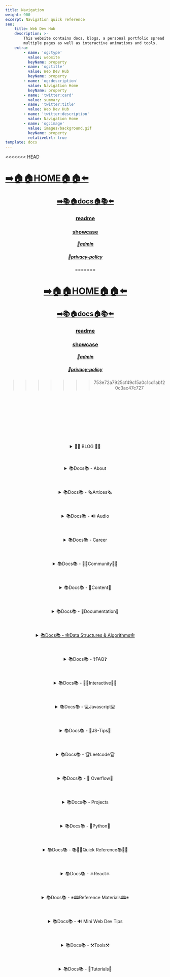 ```yaml
---
title: Navigation
weight: 900
excerpt: Navigation quick reference
seo:
    title: Web Dev Hub
    description: >-
        This website contains docs, blogs, a personal portfolio spread out across
        multiple pages as well as interactive animations and tools.
    extra:
        - name: 'og:type'
          value: website
          keyName: property
        - name: 'og:title'
          value: Web Dev Hub
          keyName: property
        - name: 'og:description'
          value: Navigation Home
          keyName: property
        - name: 'twitter:card'
          value: summary
        - name: 'twitter:title'
          value: Web Dev Hub
        - name: 'twitter:description'
          value: Navigation Home
        - name: 'og:image'
          value: images/background.gif
          keyName: property
          relativeUrl: true
template: docs
---
```


<<<<<<< HEAD

# [**➡️🏠🏠HOME🏠🏠⬅️**](https://bgoonzblog20.netlify.app/)

<center>

## [**<ins>➡️📚🏠docs🏠📚⬅️</ins>**](https://bgoonzblog20.netlify.app/docs)

### [**readme</ins>**](https://bgoonzblog20.netlify.app/readme)

### [**<ins>showcase</ins>**](https://bgoonzblog20.netlify.app/showcase)

##### [**<ins>🔏admin</ins>**](https://bgoonzblog20.netlify.app/admin)

##### [**<ins>🔏privacy-policy</ins>**](https://bgoonzblog20.netlify.app/privacy-policy)
=======
# [**➡️🏠🏠HOME🏠🏠⬅️**](https://bgoonz-blog.netlify.app/)

<center>

## [**<ins>➡️📚🏠docs🏠📚⬅️</ins>**](https://bgoonz-blog.netlify.app/docs)

### [**readme</ins>**](https://bgoonz-blog.netlify.app/readme)

### [**<ins>showcase</ins>**](https://bgoonz-blog.netlify.app/showcase)

##### [**<ins>🔏admin</ins>**](https://bgoonz-blog.netlify.app/admin)

##### [**<ins>🔏privacy-policy</ins>**](https://bgoonz-blog.netlify.app/privacy-policy)
>>>>>>> 753e72a7925cf49c15a0c1cd1abf20c3ac47c727

</center>

<br>
<br>
<br><br>
<br>
<br><br>
<br>
<br>

<details>

<summary> 📰📰 BLOG 📰📰 </h6></summary>

<<<<<<< HEAD
##### [**<ins>Blog Article List</ins>**](https://bgoonzblog20.netlify.app/blog)

-   [📰blog📰](https://bgoonzblog20.netlify.app/blog/web-scraping)
    - [📰300-react-questions](https://bgoonzblog20.netlify.app/blog/300-react-questions)
- [📰adding-css-to-your-html](https://bgoonzblog20.netlify.app/blog/adding-css-to-your-html)
- [📰awesome-graphql](https://bgoonzblog20.netlify.app/blog/awesome-graphql)
- [📰big-o-complexity](https://bgoonzblog20.netlify.app/blog/big-o-complexity)
- [📰blog-archive](https://bgoonzblog20.netlify.app/blog/blog-archive)
- [📰data-structures](https://bgoonzblog20.netlify.app/blog/data-structures)
- [📰data-structures-algorithms-resources](https://bgoonzblog20.netlify.app/blog/data-structures-algorithms-resources)
- [📰expressjs-apis](https://bgoonzblog20.netlify.app/blog/expressjs-apis)
- [📰flow-control-in-python](https://bgoonzblog20.netlify.app/blog/flow-control-in-python)
- [📰functions-in-python](https://bgoonzblog20.netlify.app/blog/functions-in-python)
- [📰git-gateway](https://bgoonzblog20.netlify.app/blog/git-gateway)
- [📰hoisting](https://bgoonzblog20.netlify.app/blog/hoisting)
- [📰interview-questions-js](https://bgoonzblog20.netlify.app/blog/interview-questions-js)
- [📰interview-questions-js-p2](https://bgoonzblog20.netlify.app/blog/interview-questions-js-p2)
- [📰interview-questions-js-p3](https://bgoonzblog20.netlify.app/blog/interview-questions-js-p3)
- [📰netlify-cms](https://bgoonzblog20.netlify.app/blog/netlify-cms)
- [📰platform-docs](https://bgoonzblog20.netlify.app/blog/platform-docs)
- [📰psql-cheat-sheet](https://bgoonzblog20.netlify.app/blog/psql-cheat-sheet)
- [📰python-for-js-dev](https://bgoonzblog20.netlify.app/blog/python-for-js-dev)
- [📰python-resources](https://bgoonzblog20.netlify.app/blog/python-resources)
- [📰vs-code-extensions](https://bgoonzblog20.netlify.app/blog/vs-code-extensions)
- [📰web-dev-trends](https://bgoonzblog20.netlify.app/blog/web-dev-trends)
- [📰web-scraping](https://bgoonzblog20.netlify.app/blog/web-scraping)
=======
##### [**<ins>Blog Article List</ins>**](https://bgoonz-blog.netlify.app/blog)

-   [📰blog📰](https://bgoonz-blog.netlify.app/blog/web-scraping)
    -   [📰300-react-questions](https://bgoonz-blog.netlify.app/blog/300-react-questions)
-   [📰adding-css-to-your-html](https://bgoonz-blog.netlify.app/blog/adding-css-to-your-html)
-   [📰awesome-graphql](https://bgoonz-blog.netlify.app/blog/awesome-graphql)
-   [📰big-o-complexity](https://bgoonz-blog.netlify.app/blog/big-o-complexity)
-   [📰blog-archive](https://bgoonz-blog.netlify.app/blog/blog-archive)
-   [📰data-structures](https://bgoonz-blog.netlify.app/blog/data-structures)
-   [📰data-structures-algorithms-resources](https://bgoonz-blog.netlify.app/blog/data-structures-algorithms-resources)
-   [📰expressjs-apis](https://bgoonz-blog.netlify.app/blog/expressjs-apis)
-   [📰flow-control-in-python](https://bgoonz-blog.netlify.app/blog/flow-control-in-python)
-   [📰functions-in-python](https://bgoonz-blog.netlify.app/blog/functions-in-python)
-   [📰git-gateway](https://bgoonz-blog.netlify.app/blog/git-gateway)
-   [📰hoisting](https://bgoonz-blog.netlify.app/blog/hoisting)
-   [📰interview-questions-js](https://bgoonz-blog.netlify.app/blog/interview-questions-js)
-   [📰interview-questions-js-p2](https://bgoonz-blog.netlify.app/blog/interview-questions-js-p2)
-   [📰interview-questions-js-p3](https://bgoonz-blog.netlify.app/blog/interview-questions-js-p3)
-   [📰netlify-cms](https://bgoonz-blog.netlify.app/blog/netlify-cms)
-   [📰platform-docs](https://bgoonz-blog.netlify.app/blog/platform-docs)
-   [📰psql-cheat-sheet](https://bgoonz-blog.netlify.app/blog/psql-cheat-sheet)
-   [📰python-for-js-dev](https://bgoonz-blog.netlify.app/blog/python-for-js-dev)
-   [📰python-resources](https://bgoonz-blog.netlify.app/blog/python-resources)
-   [📰vs-code-extensions](https://bgoonz-blog.netlify.app/blog/vs-code-extensions)
-   [📰web-dev-trends](https://bgoonz-blog.netlify.app/blog/web-dev-trends)
-   [📰web-scraping](https://bgoonz-blog.netlify.app/blog/web-scraping)
>>>>>>> 753e72a7925cf49c15a0c1cd1abf20c3ac47c727

</details>

<br>
<br>
<br>

<details>

<summary>📚Docs📚 - About</summary>

<<<<<<< HEAD
-   [📚docs📚/about](https://bgoonzblog20.netlify.app/docs/about)
    -   [📚docs📚/about/README](https://bgoonzblog20.netlify.app/docs/about/README)
    -   [📚docs📚/about/eng-portfolio](https://bgoonzblog20.netlify.app/docs/about/eng-portfolio)
    -   [📚docs📚/about/intrests](https://bgoonzblog20.netlify.app/docs/about/intrests)
    -   [📚docs📚/about/job-search](https://bgoonzblog20.netlify.app/docs/about/job-search)
    -   [📚docs📚/about/resume](https://bgoonzblog20.netlify.app/docs/about/resume)
=======
-   [📚docs📚/about](https://bgoonz-blog.netlify.app/docs/about)
    -   [📚docs📚/about/README](https://bgoonz-blog.netlify.app/docs/about/README)
    -   [📚docs📚/about/eng-portfolio](https://bgoonz-blog.netlify.app/docs/about/eng-portfolio)
    -   [📚docs📚/about/intrests](https://bgoonz-blog.netlify.app/docs/about/intrests)
    -   [📚docs📚/about/job-search](https://bgoonz-blog.netlify.app/docs/about/job-search)
    -   [📚docs📚/about/resume](https://bgoonz-blog.netlify.app/docs/about/resume)
>>>>>>> 753e72a7925cf49c15a0c1cd1abf20c3ac47c727

</details>

<br>
<br>
<br>

<details>

<summary>📚Docs📚 - 🗞️Artices🗞️</summary>

<<<<<<< HEAD
-   [📚docs📚/🗞️articles🗞️](https://bgoonzblog20.netlify.app/docs/articles)
    -   [📚docs📚/🗞️articles🗞️basic-web-dev](https://bgoonzblog20.netlify.app/docs/articles/basic-web-dev)
    -   [📚docs📚/🗞️articles🗞️buffers](https://bgoonzblog20.netlify.app/docs/articles/buffers)
    -   [📚docs📚/🗞️articles🗞️common-modules](https://bgoonzblog20.netlify.app/docs/articles/common-modules)
    -   [📚docs📚/🗞️articles🗞️dev-dep](https://bgoonzblog20.netlify.app/docs/articles/dev-dep)
    -   [📚docs📚/🗞️articles🗞️event-loop](https://bgoonzblog20.netlify.app/docs/articles/event-loop)
    -   [📚docs📚/🗞️articles🗞️fs-module](https://bgoonzblog20.netlify.app/docs/articles/fs-module)
    -   [📚docs📚/🗞️articles🗞️how-search-engines-work](https://bgoonzblog20.netlify.app/docs/articles/how-search-engines-work)
    -   [📚docs📚/🗞️articles🗞️how-the-web-works](https://bgoonzblog20.netlify.app/docs/articles/how-the-web-works)
    -   [📚docs📚/🗞️articles🗞️intro](https://bgoonzblog20.netlify.app/docs/articles/intro)
    -   [📚docs📚/🗞️articles🗞️jamstack](https://bgoonzblog20.netlify.app/docs/articles/jamstack)
    -   [📚docs📚/🗞️articles🗞️nextjs](https://bgoonzblog20.netlify.app/docs/articles/nextjs)
    -   [📚docs📚/🗞️articles🗞️node-api-express](https://bgoonzblog20.netlify.app/docs/articles/node-api-express)
    -   [📚docs📚/🗞️articles🗞️nodejs](https://bgoonzblog20.netlify.app/docs/articles/nodejs)
    -   [📚docs📚/🗞️articles🗞️npm](https://bgoonzblog20.netlify.app/docs/articles/npm)
    -   [📚docs📚/🗞️articles🗞️os-module](https://bgoonzblog20.netlify.app/docs/articles/os-module)
    -   [📚docs📚/🗞️articles🗞️reading-files](https://bgoonzblog20.netlify.app/docs/articles/reading-files)
    -   [📚docs📚/🗞️articles🗞️semantic](https://bgoonzblog20.netlify.app/docs/articles/semantic)
    -   [📚docs📚/🗞️articles🗞️semantic-html](https://bgoonzblog20.netlify.app/docs/articles/semantic-html)
    -   [📚docs📚/🗞️articles🗞️url](https://bgoonzblog20.netlify.app/docs/articles/url)
    -   [📚docs📚/🗞️articles🗞️web-standards-checklist](https://bgoonzblog20.netlify.app/docs/articles/web-standards-checklist)
    -   [📚docs📚/🗞️articles🗞️webdev-tools](https://bgoonzblog20.netlify.app/docs/articles/webdev-tools)
    -   [📚docs📚/🗞️articles🗞️writing-files](https://bgoonzblog20.netlify.app/docs/articles/writing-files)
=======
-   [📚docs📚/🗞️articles🗞️](https://bgoonz-blog.netlify.app/docs/articles)
    -   [📚docs📚/🗞️articles🗞️basic-web-dev](https://bgoonz-blog.netlify.app/docs/articles/basic-web-dev)
    -   [📚docs📚/🗞️articles🗞️buffers](https://bgoonz-blog.netlify.app/docs/articles/buffers)
    -   [📚docs📚/🗞️articles🗞️common-modules](https://bgoonz-blog.netlify.app/docs/articles/common-modules)
    -   [📚docs📚/🗞️articles🗞️dev-dep](https://bgoonz-blog.netlify.app/docs/articles/dev-dep)
    -   [📚docs📚/🗞️articles🗞️event-loop](https://bgoonz-blog.netlify.app/docs/articles/event-loop)
    -   [📚docs📚/🗞️articles🗞️fs-module](https://bgoonz-blog.netlify.app/docs/articles/fs-module)
    -   [📚docs📚/🗞️articles🗞️how-search-engines-work](https://bgoonz-blog.netlify.app/docs/articles/how-search-engines-work)
    -   [📚docs📚/🗞️articles🗞️how-the-web-works](https://bgoonz-blog.netlify.app/docs/articles/how-the-web-works)
    -   [📚docs📚/🗞️articles🗞️intro](https://bgoonz-blog.netlify.app/docs/articles/intro)
    -   [📚docs📚/🗞️articles🗞️jamstack](https://bgoonz-blog.netlify.app/docs/articles/jamstack)
    -   [📚docs📚/🗞️articles🗞️nextjs](https://bgoonz-blog.netlify.app/docs/articles/nextjs)
    -   [📚docs📚/🗞️articles🗞️node-api-express](https://bgoonz-blog.netlify.app/docs/articles/node-api-express)
    -   [📚docs📚/🗞️articles🗞️nodejs](https://bgoonz-blog.netlify.app/docs/articles/nodejs)
    -   [📚docs📚/🗞️articles🗞️npm](https://bgoonz-blog.netlify.app/docs/articles/npm)
    -   [📚docs📚/🗞️articles🗞️os-module](https://bgoonz-blog.netlify.app/docs/articles/os-module)
    -   [📚docs📚/🗞️articles🗞️reading-files](https://bgoonz-blog.netlify.app/docs/articles/reading-files)
    -   [📚docs📚/🗞️articles🗞️semantic](https://bgoonz-blog.netlify.app/docs/articles/semantic)
    -   [📚docs📚/🗞️articles🗞️semantic-html](https://bgoonz-blog.netlify.app/docs/articles/semantic-html)
    -   [📚docs📚/🗞️articles🗞️url](https://bgoonz-blog.netlify.app/docs/articles/url)
    -   [📚docs📚/🗞️articles🗞️web-standards-checklist](https://bgoonz-blog.netlify.app/docs/articles/web-standards-checklist)
    -   [📚docs📚/🗞️articles🗞️webdev-tools](https://bgoonz-blog.netlify.app/docs/articles/webdev-tools)
    -   [📚docs📚/🗞️articles🗞️writing-files](https://bgoonz-blog.netlify.app/docs/articles/writing-files)
>>>>>>> 753e72a7925cf49c15a0c1cd1abf20c3ac47c727

</details>

<br>
<br>
<br>

<details>

<summary>📚Docs📚 - 🔊 Audio</summary>

<<<<<<< HEAD
-   [📚Docs - Audio🔊](https://bgoonzblog20.netlify.app/docs/audio)
    -   [📚docs📚/audio/dfft](https://bgoonzblog20.netlify.app/docs/audio/dfft)
    -   [📚docs📚/audio/discrete-fft](https://bgoonzblog20.netlify.app/docs/audio/discrete-fft)
    -   [📚docs📚/audio/dtw-python-explained](https://bgoonzblog20.netlify.app/docs/audio/dtw-python-explained)
    -   [📚docs📚/audio/dynamic-time-warping](https://bgoonzblog20.netlify.app/docs/audio/dynamic-time-warping)
    -   [📚docs📚/audio/web-audio-api](https://bgoonzblog20.netlify.app/docs/audio/web-audio-api)
=======
-   [📚Docs - Audio🔊](https://bgoonz-blog.netlify.app/docs/audio)
    -   [📚docs📚/audio/dfft](https://bgoonz-blog.netlify.app/docs/audio/dfft)
    -   [📚docs📚/audio/discrete-fft](https://bgoonz-blog.netlify.app/docs/audio/discrete-fft)
    -   [📚docs📚/audio/dtw-python-explained](https://bgoonz-blog.netlify.app/docs/audio/dtw-python-explained)
    -   [📚docs📚/audio/dynamic-time-warping](https://bgoonz-blog.netlify.app/docs/audio/dynamic-time-warping)
    -   [📚docs📚/audio/web-audio-api](https://bgoonz-blog.netlify.app/docs/audio/web-audio-api)
>>>>>>> 753e72a7925cf49c15a0c1cd1abf20c3ac47c727

</details>

<br>
<br>
<br>

<details>

<summary>📚Docs📚 -  Career </summary>

<<<<<<< HEAD
-   [📚docs📚/career](https://bgoonzblog20.netlify.app/docs/career)
    -   [📚docs📚/career/dev-interview](https://bgoonzblog20.netlify.app/docs/career/dev-interview)
    -   [📚docs📚/career/dos-and-donts](https://bgoonzblog20.netlify.app/docs/career/dos-and-donts)
    -   [📚docs📚/career/job-boards](https://bgoonzblog20.netlify.app/docs/career/job-boards)
    -   [📚docs📚/career/web-interview](https://bgoonzblog20.netlify.app/docs/career/web-interview)
    -   [📚docs📚/career/web-interview2](https://bgoonzblog20.netlify.app/docs/career/web-interview2)
    -   [📚docs📚/career/web-interview3](https://bgoonzblog20.netlify.app/docs/career/web-interview3)
    -   [📚docs📚/career/web-interview4](https://bgoonzblog20.netlify.app/docs/career/web-interview4)
    -   [📚docs📚/interview/job-search-nav](https://bgoonzblog20.netlify.app/docs/interview/job-search-nav)
    -   [📚docs📚/interview/previous-concepts](https://bgoonzblog20.netlify.app/docs/interview/previous-concepts)
    -   [📚docs📚/interview/review-concepts](https://bgoonzblog20.netlify.app/docs/interview/review-concepts)
=======
-   [📚docs📚/career](https://bgoonz-blog.netlify.app/docs/career)
    -   [📚docs📚/career/dev-interview](https://bgoonz-blog.netlify.app/docs/career/dev-interview)
    -   [📚docs📚/career/dos-and-donts](https://bgoonz-blog.netlify.app/docs/career/dos-and-donts)
    -   [📚docs📚/career/job-boards](https://bgoonz-blog.netlify.app/docs/career/job-boards)
    -   [📚docs📚/career/web-interview](https://bgoonz-blog.netlify.app/docs/career/web-interview)
    -   [📚docs📚/career/web-interview2](https://bgoonz-blog.netlify.app/docs/career/web-interview2)
    -   [📚docs📚/career/web-interview3](https://bgoonz-blog.netlify.app/docs/career/web-interview3)
    -   [📚docs📚/career/web-interview4](https://bgoonz-blog.netlify.app/docs/career/web-interview4)
    -   [📚docs📚/interview/job-search-nav](https://bgoonz-blog.netlify.app/docs/interview/job-search-nav)
    -   [📚docs📚/interview/previous-concepts](https://bgoonz-blog.netlify.app/docs/interview/previous-concepts)
    -   [📚docs📚/interview/review-concepts](https://bgoonz-blog.netlify.app/docs/interview/review-concepts)
>>>>>>> 753e72a7925cf49c15a0c1cd1abf20c3ac47c727

</details>

<br>
<br>
<br>

<details>

<summary>📚Docs📚 -  👫👫Community👫👫 </summary>

<<<<<<< HEAD
-   [📚docs📚/👫👫community👫👫](https://bgoonzblog20.netlify.app/docs/community)
    -   [📚docs📚/community/an-open-letter-2-future-developers](https://bgoonzblog20.netlify.app/docs/community/an-open-letter-2-future-developers)
    -   [📚docs📚/community/bookmarks](https://bgoonzblog20.netlify.app/docs/community/bookmarks)
    -   [📚docs📚/community/video-chat](https://bgoonzblog20.netlify.app/docs/community/video-chat)
=======
-   [📚docs📚/👫👫community👫👫](https://bgoonz-blog.netlify.app/docs/community)
    -   [📚docs📚/community/an-open-letter-2-future-developers](https://bgoonz-blog.netlify.app/docs/community/an-open-letter-2-future-developers)
    -   [📚docs📚/community/bookmarks](https://bgoonz-blog.netlify.app/docs/community/bookmarks)
    -   [📚docs📚/community/video-chat](https://bgoonz-blog.netlify.app/docs/community/video-chat)
>>>>>>> 753e72a7925cf49c15a0c1cd1abf20c3ac47c727

</details>

<br>
<br>
<br>

<details>

<summary>📚Docs📚 - 💼Content💼</summary>

<<<<<<< HEAD
-   [📚docs📚/💼content💼](https://bgoonzblog20.netlify.app/docs/content/)
    -   [📚docs📚/💼content💼/archive](https://bgoonzblog20.netlify.app/docs/content/archive)
    -   [📚docs📚/💼content💼/gatsby-Queries-Mutations](https://bgoonzblog20.netlify.app/docs/content/gatsby-Queries-Mutations)
    -   [📚docs📚/💼content💼/gists](https://bgoonzblog20.netlify.app/docs/content/gists)
    -   [📚docs📚/💼content💼/history-api](https://bgoonzblog20.netlify.app/docs/content/history-api)
    -   [📚docs📚/💼content💼/main-projects](https://bgoonzblog20.netlify.app/docs/content/main-projects)
    -   [📚docs📚/💼content💼/trouble-shooting](https://bgoonzblog20.netlify.app/docs/content/trouble-shooting)
=======
-   [📚docs📚/💼content💼](https://bgoonz-blog.netlify.app/docs/content/)
    -   [📚docs📚/💼content💼/archive](https://bgoonz-blog.netlify.app/docs/content/archive)
    -   [📚docs📚/💼content💼/gatsby-Queries-Mutations](https://bgoonz-blog.netlify.app/docs/content/gatsby-Queries-Mutations)
    -   [📚docs📚/💼content💼/gists](https://bgoonz-blog.netlify.app/docs/content/gists)
    -   [📚docs📚/💼content💼/history-api](https://bgoonz-blog.netlify.app/docs/content/history-api)
    -   [📚docs📚/💼content💼/main-projects](https://bgoonz-blog.netlify.app/docs/content/main-projects)
    -   [📚docs📚/💼content💼/trouble-shooting](https://bgoonz-blog.netlify.app/docs/content/trouble-shooting)
>>>>>>> 753e72a7925cf49c15a0c1cd1abf20c3ac47c727

</details>

<br>
<br>
<br>

<details>

<summary>📚Docs📚 - 📓Documentation📓</summary>

<<<<<<< HEAD
-   [📚docs📚/docs](https://bgoonzblog20.netlify.app/docs/docs)
    -   [📚docs📚/docs/appendix](https://bgoonzblog20.netlify.app/docs/docs/appendix)
    -   [📚docs📚/docs/art-of-command-line](https://bgoonzblog20.netlify.app/docs/docs/art-of-command-line)
    -   [📚docs📚/docs/bash](https://bgoonzblog20.netlify.app/docs/docs/bash)
    -   [📚docs📚/docs/css](https://bgoonzblog20.netlify.app/docs/docs/css)
    -   [📚docs📚/docs/data-structures-docs](https://bgoonzblog20.netlify.app/docs/docs/data-structures-docs)
    -   [📚docs📚/docs/es-6-features](https://bgoonzblog20.netlify.app/docs/docs/es-6-features)
    -   [📚docs📚/docs/git-reference](https://bgoonzblog20.netlify.app/docs/docs/git-reference)
    -   [📚docs📚/docs/git-repos](https://bgoonzblog20.netlify.app/docs/docs/git-repos)
    -   [📚docs📚/docs/glossary](https://bgoonzblog20.netlify.app/docs/docs/glossary)
    -   [📚docs📚/docs/html-tags](https://bgoonzblog20.netlify.app/docs/docs/html-tags)
    -   [📚docs📚/docs/markdown](https://bgoonzblog20.netlify.app/docs/docs/markdown)
    -   [📚docs📚/docs/no-whiteboarding](https://bgoonzblog20.netlify.app/docs/docs/no-whiteboarding)
    -   [📚docs📚/docs/node-docs-complete](https://bgoonzblog20.netlify.app/docs/docs/node-docs-complete)
    -   [📚docs📚/docs/regex-in-js](https://bgoonzblog20.netlify.app/docs/docs/regex-in-js)
    -   [📚docs📚/docs/sitemap](https://bgoonzblog20.netlify.app/docs/docs/sitemap)
    -   [📚docs📚/docs/snippets](https://bgoonzblog20.netlify.app/docs/docs/snippets)
=======
-   [📚docs📚/docs](https://bgoonz-blog.netlify.app/docs/docs)
    -   [📚docs📚/docs/appendix](https://bgoonz-blog.netlify.app/docs/docs/appendix)
    -   [📚docs📚/docs/art-of-command-line](https://bgoonz-blog.netlify.app/docs/docs/art-of-command-line)
    -   [📚docs📚/docs/bash](https://bgoonz-blog.netlify.app/docs/docs/bash)
    -   [📚docs📚/docs/css](https://bgoonz-blog.netlify.app/docs/docs/css)
    -   [📚docs📚/docs/data-structures-docs](https://bgoonz-blog.netlify.app/docs/docs/data-structures-docs)
    -   [📚docs📚/docs/es-6-features](https://bgoonz-blog.netlify.app/docs/docs/es-6-features)
    -   [📚docs📚/docs/git-reference](https://bgoonz-blog.netlify.app/docs/docs/git-reference)
    -   [📚docs📚/docs/git-repos](https://bgoonz-blog.netlify.app/docs/docs/git-repos)
    -   [📚docs📚/docs/glossary](https://bgoonz-blog.netlify.app/docs/docs/glossary)
    -   [📚docs📚/docs/html-tags](https://bgoonz-blog.netlify.app/docs/docs/html-tags)
    -   [📚docs📚/docs/markdown](https://bgoonz-blog.netlify.app/docs/docs/markdown)
    -   [📚docs📚/docs/no-whiteboarding](https://bgoonz-blog.netlify.app/docs/docs/no-whiteboarding)
    -   [📚docs📚/docs/node-docs-complete](https://bgoonz-blog.netlify.app/docs/docs/node-docs-complete)
    -   [📚docs📚/docs/regex-in-js](https://bgoonz-blog.netlify.app/docs/docs/regex-in-js)
    -   [📚docs📚/docs/sitemap](https://bgoonz-blog.netlify.app/docs/docs/sitemap)
    -   [📚docs📚/docs/snippets](https://bgoonz-blog.netlify.app/docs/docs/snippets)
>>>>>>> 753e72a7925cf49c15a0c1cd1abf20c3ac47c727

</details>

<br>
<br>
<br>

<details>

<summary>
 <ins>📚Docs📚 - 🕸Data Structures & Algorithms🕸</summary>

<<<<<<< HEAD
-   [📚docs📚/🕸ds-algo🕸](https://bgoonzblog20.netlify.app/docs/ds-algo)
    -   [📚docs📚/🕸ds-algo🕸/big-o](https://bgoonzblog20.netlify.app/docs/ds-algo/big-o)
    -   [📚docs📚/🕸ds-algo🕸/ds-algo-interview](https://bgoonzblog20.netlify.app/docs/ds-algo/ds-algo-interview)
    -   [📚docs📚/🕸ds-algo🕸/ds-overview](https://bgoonzblog20.netlify.app/docs/ds-algo/ds-overview)
=======
-   [📚docs📚/🕸ds-algo🕸](https://bgoonz-blog.netlify.app/docs/ds-algo)
    -   [📚docs📚/🕸ds-algo🕸/big-o](https://bgoonz-blog.netlify.app/docs/ds-algo/big-o)
    -   [📚docs📚/🕸ds-algo🕸/ds-algo-interview](https://bgoonz-blog.netlify.app/docs/ds-algo/ds-algo-interview)
    -   [📚docs📚/🕸ds-algo🕸/ds-overview](https://bgoonz-blog.netlify.app/docs/ds-algo/ds-overview)
>>>>>>> 753e72a7925cf49c15a0c1cd1abf20c3ac47c727

</details>

<br>
<br>
<br>

<details>

<summary>📚Docs📚 - ❓FAQ❓</summary>

<<<<<<< HEAD
-   [📚docs📚/faq](https://bgoonzblog20.netlify.app/docs/faq)
    -   [📚docs📚/❓faq❓/contact](https://bgoonzblog20.netlify.app/docs/faq/contact)
    -   [📚docs📚/❓faq❓/plug-ins](https://bgoonzblog20.netlify.app/docs/faq/plug-ins)
=======
-   [📚docs📚/faq](https://bgoonz-blog.netlify.app/docs/faq)
    -   [📚docs📚/❓faq❓/contact](https://bgoonz-blog.netlify.app/docs/faq/contact)
    -   [📚docs📚/❓faq❓/plug-ins](https://bgoonz-blog.netlify.app/docs/faq/plug-ins)
>>>>>>> 753e72a7925cf49c15a0c1cd1abf20c3ac47c727

</details>

<br>
<br>
<br>

<details>

<summary>📚Docs📚 - 🧑‍🔬Interactive🧑‍🔬 </summary>

<<<<<<< HEAD
-   [📚docs📚/interact](https://bgoonzblog20.netlify.app/docs/interact)
    -   [📚docs📚/🧑‍🔬interact🧑‍🔬/callstack-visual](https://bgoonzblog20.netlify.app/docs/interact/callstack-visual)
    -   [📚docs📚/🧑‍🔬interact🧑‍🔬/clock](https://bgoonzblog20.netlify.app/docs/interact/clock)
    -   [📚docs📚/🧑‍🔬interact🧑‍🔬/jupyter-notebooks](https://bgoonzblog20.netlify.app/docs/interact/jupyter-notebooks)
    -   [📚docs📚/🧑‍🔬interact🧑‍🔬/other-sites](https://bgoonzblog20.netlify.app/docs/interact/other-sites)
    -   [📚docs📚/🧑‍🔬interact🧑‍🔬/video-chat](https://bgoonzblog20.netlify.app/docs/interact/video-chat)
=======
-   [📚docs📚/interact](https://bgoonz-blog.netlify.app/docs/interact)
    -   [📚docs📚/🧑‍🔬interact🧑‍🔬/callstack-visual](https://bgoonz-blog.netlify.app/docs/interact/callstack-visual)
    -   [📚docs📚/🧑‍🔬interact🧑‍🔬/clock](https://bgoonz-blog.netlify.app/docs/interact/clock)
    -   [📚docs📚/🧑‍🔬interact🧑‍🔬/jupyter-notebooks](https://bgoonz-blog.netlify.app/docs/interact/jupyter-notebooks)
    -   [📚docs📚/🧑‍🔬interact🧑‍🔬/other-sites](https://bgoonz-blog.netlify.app/docs/interact/other-sites)
    -   [📚docs📚/🧑‍🔬interact🧑‍🔬/video-chat](https://bgoonz-blog.netlify.app/docs/interact/video-chat)
>>>>>>> 753e72a7925cf49c15a0c1cd1abf20c3ac47c727

</details>

<br>
<br>
<br>

<details>

<summary>📚Docs📚 - 💻Javascript💻</summary>

<<<<<<< HEAD
-   [📚docs📚/💻javascript💻](https://bgoonzblog20.netlify.app/docs/javascript)
    -   [📚docs📚/💻javascript💻/arrow-functions](https://bgoonzblog20.netlify.app/docs/javascript/arrow-functions)
    -   [📚docs📚/💻javascript💻/asyncjs](https://bgoonzblog20.netlify.app/docs/javascript/asyncjs)
    -   [📚docs📚/💻javascript💻/await-keyword](https://bgoonzblog20.netlify.app/docs/javascript/await-keyword)
    -   [📚docs📚/💻javascript💻/bigo](https://bgoonzblog20.netlify.app/docs/javascript/bigo)
    -   [📚docs📚/💻javascript💻/clean-code](https://bgoonzblog20.netlify.app/docs/javascript/clean-code)
    -   [📚docs📚/💻javascript💻/constructor-functions](https://bgoonzblog20.netlify.app/docs/javascript/constructor-functions)
    -   [📚docs📚/💻javascript💻/cs-basics-in-js](https://bgoonzblog20.netlify.app/docs/javascript/cs-basics-in-js)
    -   [📚docs📚/💻javascript💻/for-loops](https://bgoonzblog20.netlify.app/docs/javascript/for-loops)
    -   [📚docs📚/💻javascript💻/part2-pojo](https://bgoonzblog20.netlify.app/docs/javascript/part2-pojo)
    -   [📚docs📚/💻javascript💻/promises](https://bgoonzblog20.netlify.app/docs/javascript/promises)
    -   [📚docs📚/💻javascript💻/review](https://bgoonzblog20.netlify.app/docs/javascript/review)
    -   [📚docs📚/💻javascript💻/this-is-about-this](https://bgoonzblog20.netlify.app/docs/javascript/this-is-about-this)
=======
-   [📚docs📚/💻javascript💻](https://bgoonz-blog.netlify.app/docs/javascript)
    -   [📚docs📚/💻javascript💻/arrow-functions](https://bgoonz-blog.netlify.app/docs/javascript/arrow-functions)
    -   [📚docs📚/💻javascript💻/asyncjs](https://bgoonz-blog.netlify.app/docs/javascript/asyncjs)
    -   [📚docs📚/💻javascript💻/await-keyword](https://bgoonz-blog.netlify.app/docs/javascript/await-keyword)
    -   [📚docs📚/💻javascript💻/bigo](https://bgoonz-blog.netlify.app/docs/javascript/bigo)
    -   [📚docs📚/💻javascript💻/clean-code](https://bgoonz-blog.netlify.app/docs/javascript/clean-code)
    -   [📚docs📚/💻javascript💻/constructor-functions](https://bgoonz-blog.netlify.app/docs/javascript/constructor-functions)
    -   [📚docs📚/💻javascript💻/cs-basics-in-js](https://bgoonz-blog.netlify.app/docs/javascript/cs-basics-in-js)
    -   [📚docs📚/💻javascript💻/for-loops](https://bgoonz-blog.netlify.app/docs/javascript/for-loops)
    -   [📚docs📚/💻javascript💻/part2-pojo](https://bgoonz-blog.netlify.app/docs/javascript/part2-pojo)
    -   [📚docs📚/💻javascript💻/promises](https://bgoonz-blog.netlify.app/docs/javascript/promises)
    -   [📚docs📚/💻javascript💻/review](https://bgoonz-blog.netlify.app/docs/javascript/review)
    -   [📚docs📚/💻javascript💻/this-is-about-this](https://bgoonz-blog.netlify.app/docs/javascript/this-is-about-this)
>>>>>>> 753e72a7925cf49c15a0c1cd1abf20c3ac47c727

</details>

<br>
<br>
<br>

<details>

<summary>📚Docs📚 -  💸JS-Tips💸</summary>

<<<<<<< HEAD
-   [📚docs📚/💸js-tips💸](https://bgoonzblog20.netlify.app/docs/js-tips)
    -   [📚docs📚/💸js-tips💸/abs](https://bgoonzblog20.netlify.app/docs/js-tips/abs)
    -   [📚docs📚/💸js-tips💸/acos](https://bgoonzblog20.netlify.app/docs/js-tips/acos)
    -   [📚docs📚/💸js-tips💸/acosh](https://bgoonzblog20.netlify.app/docs/js-tips/acosh)
    -   [📚docs📚/💸js-tips💸/addition](https://bgoonzblog20.netlify.app/docs/js-tips/addition)
    -   [📚docs📚/💸js-tips💸/all](https://bgoonzblog20.netlify.app/docs/js-tips/all)
    -   [📚docs📚/💸js-tips💸/allsettled](https://bgoonzblog20.netlify.app/docs/js-tips/allsettled)
    -   [📚docs📚/💸js-tips💸/any](https://bgoonzblog20.netlify.app/docs/js-tips/any)
    -   [📚docs📚/💸js-tips💸/array](https://bgoonzblog20.netlify.app/docs/js-tips/array)
    -   [📚docs📚/💸js-tips💸/array-methods](https://bgoonzblog20.netlify.app/docs/js-tips/array-methods)
    -   [📚docs📚/💸js-tips💸/arrow_functions](https://bgoonzblog20.netlify.app/docs/js-tips/arrow_functions)
    -   [📚docs📚/💸js-tips💸/async_function](https://bgoonzblog20.netlify.app/docs/js-tips/async_function)
    -   [📚docs📚/💸js-tips💸/bad_radix](https://bgoonzblog20.netlify.app/docs/js-tips/bad_radix)
    -   [📚docs📚/💸js-tips💸/bind](https://bgoonzblog20.netlify.app/docs/js-tips/bind)
    -   [📚docs📚/💸js-tips💸/classes](https://bgoonzblog20.netlify.app/docs/js-tips/classes)
    -   [📚docs📚/💸js-tips💸/concat](https://bgoonzblog20.netlify.app/docs/js-tips/concat)
    -   [📚docs📚/💸js-tips💸/conditional_operator](https://bgoonzblog20.netlify.app/docs/js-tips/conditional_operator)
    -   [📚docs📚/💸js-tips💸/const](https://bgoonzblog20.netlify.app/docs/js-tips/const)
    -   [📚docs📚/💸js-tips💸/create](https://bgoonzblog20.netlify.app/docs/js-tips/create)
    -   [📚docs📚/💸js-tips💸/date](https://bgoonzblog20.netlify.app/docs/js-tips/date)
    -   [📚docs📚/💸js-tips💸/eval](https://bgoonzblog20.netlify.app/docs/js-tips/eval)
    -   [📚docs📚/💸js-tips💸/every](https://bgoonzblog20.netlify.app/docs/js-tips/every)
    -   [📚docs📚/💸js-tips💸/filter](https://bgoonzblog20.netlify.app/docs/js-tips/filter)
    -   [📚docs📚/💸js-tips💸/for...of](https://bgoonzblog20.netlify.app/docs/js-tips/for...of)
    -   [📚docs📚/💸js-tips💸/foreach](https://bgoonzblog20.netlify.app/docs/js-tips/foreach)
    -   [📚docs📚/💸js-tips💸/functions](https://bgoonzblog20.netlify.app/docs/js-tips/functions)
    -   [📚docs📚/💸js-tips💸/import](https://bgoonzblog20.netlify.app/docs/js-tips/import)
    -   [📚docs📚/💸js-tips💸/insert-into-array](https://bgoonzblog20.netlify.app/docs/js-tips/insert-into-array)
    -   [📚docs📚/💸js-tips💸/map](https://bgoonzblog20.netlify.app/docs/js-tips/map)
    -   [📚docs📚/💸js-tips💸/object](https://bgoonzblog20.netlify.app/docs/js-tips/object)
    -   [📚docs📚/💸js-tips💸/reduce](https://bgoonzblog20.netlify.app/docs/js-tips/reduce)
    -   [📚docs📚/💸js-tips💸/regexp](https://bgoonzblog20.netlify.app/docs/js-tips/regexp)
    -   [📚docs📚/💸js-tips💸/sort](https://bgoonzblog20.netlify.app/docs/js-tips/sort)
    -   [📚docs📚/💸js-tips💸/sorting-strings](https://bgoonzblog20.netlify.app/docs/js-tips/sorting-strings)
    -   [📚docs📚/💸js-tips💸/string](https://bgoonzblog20.netlify.app/docs/js-tips/string)
    -   [📚docs📚/💸js-tips💸/this](https://bgoonzblog20.netlify.app/docs/js-tips/this)
    -   [📚docs📚/💸js-tips💸/var](https://bgoonzblog20.netlify.app/docs/js-tips/var)
=======
-   [📚docs📚/💸js-tips💸](https://bgoonz-blog.netlify.app/docs/js-tips)
    -   [📚docs📚/💸js-tips💸/abs](https://bgoonz-blog.netlify.app/docs/js-tips/abs)
    -   [📚docs📚/💸js-tips💸/acos](https://bgoonz-blog.netlify.app/docs/js-tips/acos)
    -   [📚docs📚/💸js-tips💸/acosh](https://bgoonz-blog.netlify.app/docs/js-tips/acosh)
    -   [📚docs📚/💸js-tips💸/addition](https://bgoonz-blog.netlify.app/docs/js-tips/addition)
    -   [📚docs📚/💸js-tips💸/all](https://bgoonz-blog.netlify.app/docs/js-tips/all)
    -   [📚docs📚/💸js-tips💸/allsettled](https://bgoonz-blog.netlify.app/docs/js-tips/allsettled)
    -   [📚docs📚/💸js-tips💸/any](https://bgoonz-blog.netlify.app/docs/js-tips/any)
    -   [📚docs📚/💸js-tips💸/array](https://bgoonz-blog.netlify.app/docs/js-tips/array)
    -   [📚docs📚/💸js-tips💸/array-methods](https://bgoonz-blog.netlify.app/docs/js-tips/array-methods)
    -   [📚docs📚/💸js-tips💸/arrow_functions](https://bgoonz-blog.netlify.app/docs/js-tips/arrow_functions)
    -   [📚docs📚/💸js-tips💸/async_function](https://bgoonz-blog.netlify.app/docs/js-tips/async_function)
    -   [📚docs📚/💸js-tips💸/bad_radix](https://bgoonz-blog.netlify.app/docs/js-tips/bad_radix)
    -   [📚docs📚/💸js-tips💸/bind](https://bgoonz-blog.netlify.app/docs/js-tips/bind)
    -   [📚docs📚/💸js-tips💸/classes](https://bgoonz-blog.netlify.app/docs/js-tips/classes)
    -   [📚docs📚/💸js-tips💸/concat](https://bgoonz-blog.netlify.app/docs/js-tips/concat)
    -   [📚docs📚/💸js-tips💸/conditional_operator](https://bgoonz-blog.netlify.app/docs/js-tips/conditional_operator)
    -   [📚docs📚/💸js-tips💸/const](https://bgoonz-blog.netlify.app/docs/js-tips/const)
    -   [📚docs📚/💸js-tips💸/create](https://bgoonz-blog.netlify.app/docs/js-tips/create)
    -   [📚docs📚/💸js-tips💸/date](https://bgoonz-blog.netlify.app/docs/js-tips/date)
    -   [📚docs📚/💸js-tips💸/eval](https://bgoonz-blog.netlify.app/docs/js-tips/eval)
    -   [📚docs📚/💸js-tips💸/every](https://bgoonz-blog.netlify.app/docs/js-tips/every)
    -   [📚docs📚/💸js-tips💸/filter](https://bgoonz-blog.netlify.app/docs/js-tips/filter)
    -   [📚docs📚/💸js-tips💸/for...of](https://bgoonz-blog.netlify.app/docs/js-tips/for...of)
    -   [📚docs📚/💸js-tips💸/foreach](https://bgoonz-blog.netlify.app/docs/js-tips/foreach)
    -   [📚docs📚/💸js-tips💸/functions](https://bgoonz-blog.netlify.app/docs/js-tips/functions)
    -   [📚docs📚/💸js-tips💸/import](https://bgoonz-blog.netlify.app/docs/js-tips/import)
    -   [📚docs📚/💸js-tips💸/insert-into-array](https://bgoonz-blog.netlify.app/docs/js-tips/insert-into-array)
    -   [📚docs📚/💸js-tips💸/map](https://bgoonz-blog.netlify.app/docs/js-tips/map)
    -   [📚docs📚/💸js-tips💸/object](https://bgoonz-blog.netlify.app/docs/js-tips/object)
    -   [📚docs📚/💸js-tips💸/reduce](https://bgoonz-blog.netlify.app/docs/js-tips/reduce)
    -   [📚docs📚/💸js-tips💸/regexp](https://bgoonz-blog.netlify.app/docs/js-tips/regexp)
    -   [📚docs📚/💸js-tips💸/sort](https://bgoonz-blog.netlify.app/docs/js-tips/sort)
    -   [📚docs📚/💸js-tips💸/sorting-strings](https://bgoonz-blog.netlify.app/docs/js-tips/sorting-strings)
    -   [📚docs📚/💸js-tips💸/string](https://bgoonz-blog.netlify.app/docs/js-tips/string)
    -   [📚docs📚/💸js-tips💸/this](https://bgoonz-blog.netlify.app/docs/js-tips/this)
    -   [📚docs📚/💸js-tips💸/var](https://bgoonz-blog.netlify.app/docs/js-tips/var)
>>>>>>> 753e72a7925cf49c15a0c1cd1abf20c3ac47c727

</details>

<br>
<br>
<br>

<details>

<summary>📚Docs📚 - 🏆Leetcode🏆 </summary>

<<<<<<< HEAD
-   [📚docs📚/🏆leetcode🏆](https://bgoonzblog20.netlify.app/docs/leetcode)
    -   [📚docs📚/🏆leetcode🏆/ContaineWitMosWater](https://bgoonzblog20.netlify.app/docs/leetcode/ContaineWitMosWater)
    -   [📚docs📚/🏆leetcode🏆/DividTwIntegers](https://bgoonzblog20.netlify.app/docs/leetcode/DividTwIntegers)
    -   [📚docs📚/🏆leetcode🏆/GeneratParentheses](https://bgoonzblog20.netlify.app/docs/leetcode/GeneratParentheses)
    -   [📚docs📚/🏆leetcode🏆/LetteCombinationoPhonNumber](https://bgoonzblog20.netlify.app/docs/leetcode/LetteCombinationoPhonNumber)
    -   [📚docs📚/🏆leetcode🏆/LongesCommoPrefix](https://bgoonzblog20.netlify.app/docs/leetcode/LongesCommoPrefix)
    -   [📚docs📚/🏆leetcode🏆/MediaoTwSorteArrays](https://bgoonzblog20.netlify.app/docs/leetcode/MediaoTwSorteArrays)
    -   [📚docs📚/🏆leetcode🏆/NexPermutation](https://bgoonzblog20.netlify.app/docs/leetcode/NexPermutation)
    -   [📚docs📚/🏆leetcode🏆/PalindromNumber](https://bgoonzblog20.netlify.app/docs/leetcode/PalindromNumber)
    -   [📚docs📚/🏆leetcode🏆/RegulaExpressioMatching](https://bgoonzblog20.netlify.app/docs/leetcode/RegulaExpressioMatching)
    -   [📚docs📚/🏆leetcode🏆/RemovDuplicatefroSorteArray](https://bgoonzblog20.netlify.app/docs/leetcode/RemovDuplicatefroSorteArray)
    -   [📚docs📚/🏆leetcode🏆/RemovNtNodFroEnoList](https://bgoonzblog20.netlify.app/docs/leetcode/RemovNtNodFroEnoList)
    -   [📚docs📚/🏆leetcode🏆/RomatInteger](https://bgoonzblog20.netlify.app/docs/leetcode/RomatInteger)
    -   [📚docs📚/🏆leetcode🏆/SearciRotateSorteArray](https://bgoonzblog20.netlify.app/docs/leetcode/SearciRotateSorteArray)
    -   [📚docs📚/🏆leetcode🏆/StrintIntege(atoi)](<https://bgoonzblog20.netlify.app/docs/leetcode/StrintIntege(atoi)>)
    -   [📚docs📚/🏆leetcode🏆/ValiParentheses](https://bgoonzblog20.netlify.app/docs/leetcode/ValiParentheses)
    -   [📚docs📚/🏆leetcode🏆/ZigZaConversion](https://bgoonzblog20.netlify.app/docs/leetcode/ZigZaConversion)
=======
-   [📚docs📚/🏆leetcode🏆](https://bgoonz-blog.netlify.app/docs/leetcode)
    -   [📚docs📚/🏆leetcode🏆/ContaineWitMosWater](https://bgoonz-blog.netlify.app/docs/leetcode/ContaineWitMosWater)
    -   [📚docs📚/🏆leetcode🏆/DividTwIntegers](https://bgoonz-blog.netlify.app/docs/leetcode/DividTwIntegers)
    -   [📚docs📚/🏆leetcode🏆/GeneratParentheses](https://bgoonz-blog.netlify.app/docs/leetcode/GeneratParentheses)
    -   [📚docs📚/🏆leetcode🏆/LetteCombinationoPhonNumber](https://bgoonz-blog.netlify.app/docs/leetcode/LetteCombinationoPhonNumber)
    -   [📚docs📚/🏆leetcode🏆/LongesCommoPrefix](https://bgoonz-blog.netlify.app/docs/leetcode/LongesCommoPrefix)
    -   [📚docs📚/🏆leetcode🏆/MediaoTwSorteArrays](https://bgoonz-blog.netlify.app/docs/leetcode/MediaoTwSorteArrays)
    -   [📚docs📚/🏆leetcode🏆/NexPermutation](https://bgoonz-blog.netlify.app/docs/leetcode/NexPermutation)
    -   [📚docs📚/🏆leetcode🏆/PalindromNumber](https://bgoonz-blog.netlify.app/docs/leetcode/PalindromNumber)
    -   [📚docs📚/🏆leetcode🏆/RegulaExpressioMatching](https://bgoonz-blog.netlify.app/docs/leetcode/RegulaExpressioMatching)
    -   [📚docs📚/🏆leetcode🏆/RemovDuplicatefroSorteArray](https://bgoonz-blog.netlify.app/docs/leetcode/RemovDuplicatefroSorteArray)
    -   [📚docs📚/🏆leetcode🏆/RemovNtNodFroEnoList](https://bgoonz-blog.netlify.app/docs/leetcode/RemovNtNodFroEnoList)
    -   [📚docs📚/🏆leetcode🏆/RomatInteger](https://bgoonz-blog.netlify.app/docs/leetcode/RomatInteger)
    -   [📚docs📚/🏆leetcode🏆/SearciRotateSorteArray](https://bgoonz-blog.netlify.app/docs/leetcode/SearciRotateSorteArray)
    -   [📚docs📚/🏆leetcode🏆/StrintIntege(atoi)](<https://bgoonz-blog.netlify.app/docs/leetcode/StrintIntege(atoi)>)
    -   [📚docs📚/🏆leetcode🏆/ValiParentheses](https://bgoonz-blog.netlify.app/docs/leetcode/ValiParentheses)
    -   [📚docs📚/🏆leetcode🏆/ZigZaConversion](https://bgoonz-blog.netlify.app/docs/leetcode/ZigZaConversion)
>>>>>>> 753e72a7925cf49c15a0c1cd1abf20c3ac47c727

</details>

<br>
<br>
<br>

<details>

<summary>📚Docs📚 -  🌊 Overflow🌊     </summary>

<<<<<<< HEAD
-   [📚docs📚/🌊overflow🌊](https://bgoonzblog20.netlify.app/docs/overflow)
    -   [📚docs📚/🌊overflow🌊/html-spec](https://bgoonzblog20.netlify.app/docs/overflow/html-spec)
    -   [📚docs📚/🌊overflow🌊/http](https://bgoonzblog20.netlify.app/docs/overflow/http)
    -   [📚docs📚/🌊overflow🌊/install](https://bgoonzblog20.netlify.app/docs/overflow/install)
    -   [📚docs📚/🌊overflow🌊/modules](https://bgoonzblog20.netlify.app/docs/overflow/modules)
    -   [📚docs📚/🌊overflow🌊/node-cli-args](https://bgoonzblog20.netlify.app/docs/overflow/node-cli-args)
    -   [📚docs📚/🌊overflow🌊/node-js-language](https://bgoonzblog20.netlify.app/docs/overflow/node-js-language)
    -   [📚docs📚/🌊overflow🌊/node-package-manager](https://bgoonzblog20.netlify.app/docs/overflow/node-package-manager)
    -   [📚docs📚/🌊overflow🌊/node-repl](https://bgoonzblog20.netlify.app/docs/overflow/node-repl)
    -   [📚docs📚/🌊overflow🌊/node-run-cli](https://bgoonzblog20.netlify.app/docs/overflow/node-run-cli)
    -   [📚docs📚/🌊overflow🌊/nodevsbrowser](https://bgoonzblog20.netlify.app/docs/overflow/nodevsbrowser)
    -   [📚docs📚/🌊overflow🌊/understanding-firebase](https://bgoonzblog20.netlify.app/docs/overflow/understanding-firebase)
    -   [📚docs📚/🌊overflow🌊/v8](https://bgoonzblog20.netlify.app/docs/overflow/v8)
=======
-   [📚docs📚/🌊overflow🌊](https://bgoonz-blog.netlify.app/docs/overflow)
    -   [📚docs📚/🌊overflow🌊/html-spec](https://bgoonz-blog.netlify.app/docs/overflow/html-spec)
    -   [📚docs📚/🌊overflow🌊/http](https://bgoonz-blog.netlify.app/docs/overflow/http)
    -   [📚docs📚/🌊overflow🌊/install](https://bgoonz-blog.netlify.app/docs/overflow/install)
    -   [📚docs📚/🌊overflow🌊/modules](https://bgoonz-blog.netlify.app/docs/overflow/modules)
    -   [📚docs📚/🌊overflow🌊/node-cli-args](https://bgoonz-blog.netlify.app/docs/overflow/node-cli-args)
    -   [📚docs📚/🌊overflow🌊/node-js-language](https://bgoonz-blog.netlify.app/docs/overflow/node-js-language)
    -   [📚docs📚/🌊overflow🌊/node-package-manager](https://bgoonz-blog.netlify.app/docs/overflow/node-package-manager)
    -   [📚docs📚/🌊overflow🌊/node-repl](https://bgoonz-blog.netlify.app/docs/overflow/node-repl)
    -   [📚docs📚/🌊overflow🌊/node-run-cli](https://bgoonz-blog.netlify.app/docs/overflow/node-run-cli)
    -   [📚docs📚/🌊overflow🌊/nodevsbrowser](https://bgoonz-blog.netlify.app/docs/overflow/nodevsbrowser)
    -   [📚docs📚/🌊overflow🌊/understanding-firebase](https://bgoonz-blog.netlify.app/docs/overflow/understanding-firebase)
    -   [📚docs📚/🌊overflow🌊/v8](https://bgoonz-blog.netlify.app/docs/overflow/v8)
>>>>>>> 753e72a7925cf49c15a0c1cd1abf20c3ac47c727

</details>

<br>
<br>
<br>

<details>

<summary>📚Docs📚 - Projects  </summary>

<<<<<<< HEAD
-   [📚docs📚/projects](https://bgoonzblog20.netlify.app/docs/projects)
    -   [📚docs📚/projects/embeded-websites](https://bgoonzblog20.netlify.app/docs/projects/embeded-websites)
    -   [📚docs📚/projects/list-of-projects](https://bgoonzblog20.netlify.app/docs/projects/list-of-projects)
    -   [📚docs📚/projects/mini-projects](https://bgoonzblog20.netlify.app/docs/projects/mini-projects)
    -   [📚docs📚/projects/mini-projects2](https://bgoonzblog20.netlify.app/docs/projects/mini-projects2)
    -   [📚docs📚/projects/my-websites](https://bgoonzblog20.netlify.app/docs/projects/my-websites)
=======
-   [📚docs📚/projects](https://bgoonz-blog.netlify.app/docs/projects)
    -   [📚docs📚/projects/embeded-websites](https://bgoonz-blog.netlify.app/docs/projects/embeded-websites)
    -   [📚docs📚/projects/list-of-projects](https://bgoonz-blog.netlify.app/docs/projects/list-of-projects)
    -   [📚docs📚/projects/mini-projects](https://bgoonz-blog.netlify.app/docs/projects/mini-projects)
    -   [📚docs📚/projects/mini-projects2](https://bgoonz-blog.netlify.app/docs/projects/mini-projects2)
    -   [📚docs📚/projects/my-websites](https://bgoonz-blog.netlify.app/docs/projects/my-websites)
>>>>>>> 753e72a7925cf49c15a0c1cd1abf20c3ac47c727

</details>

<br>
<br>
<br>

<details>

<summary>📚Docs📚 - 🐍Python🐍  </summary>

<<<<<<< HEAD
-   [📚docs📚/🐍python🐍](https://bgoonzblog20.netlify.app/docs/python)
    -   [📚docs📚/🐍python🐍/at-length](https://bgoonzblog20.netlify.app/docs/python/at-length)
    -   [📚docs📚/🐍python🐍/cheat-sheet](https://bgoonzblog20.netlify.app/docs/python/cheat-sheet)
    -   [📚docs📚/🐍python🐍/comprehensive-guide](https://bgoonzblog20.netlify.app/docs/python/comprehensive-guide)
    -   [📚docs📚/🐍python🐍/examples](https://bgoonzblog20.netlify.app/docs/python/examples)
    -   [📚docs📚/🐍python🐍/flow-control](https://bgoonzblog20.netlify.app/docs/python/flow-control)
    -   [📚docs📚/🐍python🐍/functions](https://bgoonzblog20.netlify.app/docs/python/functions)
    -   [📚docs📚/🐍python🐍/google-sheets-api](https://bgoonzblog20.netlify.app/docs/python/google-sheets-api)
    -   [📚docs📚/🐍python🐍/python-ds](https://bgoonzblog20.netlify.app/docs/python/python-ds)
    -   [📚docs📚/🐍python🐍/intro-for-js-devs](https://bgoonzblog20.netlify.app/docs/python/intro-for-js-devs)
    -   [📚docs📚/🐍python🐍/python-quiz](https://bgoonzblog20.netlify.app/docs/python/python-quiz)
    -   [📚docs📚/🐍python🐍/snippets](https://bgoonzblog20.netlify.app/docs/python/snippets)
=======
-   [📚docs📚/🐍python🐍](https://bgoonz-blog.netlify.app/docs/python)
    -   [📚docs📚/🐍python🐍/at-length](https://bgoonz-blog.netlify.app/docs/python/at-length)
    -   [📚docs📚/🐍python🐍/cheat-sheet](https://bgoonz-blog.netlify.app/docs/python/cheat-sheet)
    -   [📚docs📚/🐍python🐍/comprehensive-guide](https://bgoonz-blog.netlify.app/docs/python/comprehensive-guide)
    -   [📚docs📚/🐍python🐍/examples](https://bgoonz-blog.netlify.app/docs/python/examples)
    -   [📚docs📚/🐍python🐍/flow-control](https://bgoonz-blog.netlify.app/docs/python/flow-control)
    -   [📚docs📚/🐍python🐍/functions](https://bgoonz-blog.netlify.app/docs/python/functions)
    -   [📚docs📚/🐍python🐍/google-sheets-api](https://bgoonz-blog.netlify.app/docs/python/google-sheets-api)
    -   [📚docs📚/🐍python🐍/python-ds](https://bgoonz-blog.netlify.app/docs/python/python-ds)
    -   [📚docs📚/🐍python🐍/intro-for-js-devs](https://bgoonz-blog.netlify.app/docs/python/intro-for-js-devs)
    -   [📚docs📚/🐍python🐍/python-quiz](https://bgoonz-blog.netlify.app/docs/python/python-quiz)
    -   [📚docs📚/🐍python🐍/snippets](https://bgoonz-blog.netlify.app/docs/python/snippets)
>>>>>>> 753e72a7925cf49c15a0c1cd1abf20c3ac47c727

</details>

<br>
<br>
<br>

<details>

<summary>📚Docs📚 - 📚🏃‍♂️Quick Reference📚🏃‍♂️   </summary>

<<<<<<< HEAD
-   [📚docs📚/quick-ref](https://bgoonzblog20.netlify.app/docs/quick-ref)
    -   [📚docs📚/🏃‍♂️📚quick-ref📚🏃‍♂️/Emmet](https://bgoonzblog20.netlify.app/docs/quick-ref/Emmet)
    -   [📚docs📚/🏃‍♂️📚quick-ref📚🏃‍♂️/all-emojis](https://bgoonzblog20.netlify.app/docs/quick-ref/all-emojis)
    -   [📚docs📚/🏃‍♂️📚quick-ref📚🏃‍♂️/create-react-app](https://bgoonzblog20.netlify.app/docs/quick-ref/create-react-app)
    -   [📚docs📚/🏃‍♂️📚quick-ref📚🏃‍♂️/git-bash](https://bgoonzblog20.netlify.app/docs/quick-ref/git-bash)
    -   [📚docs📚/🏃‍♂️📚quick-ref📚🏃‍♂️/git-tricks](https://bgoonzblog20.netlify.app/docs/quick-ref/git-tricks)
    -   [📚docs📚/🏃‍♂️📚quick-ref📚🏃‍♂️/google-firebase](https://bgoonzblog20.netlify.app/docs/quick-ref/google-firebase)
    -   [📚docs📚/🏃‍♂️📚quick-ref📚🏃‍♂️/heroku-error-codes](https://bgoonzblog20.netlify.app/docs/quick-ref/heroku-error-codes)
    -   [📚docs📚/🏃‍♂️📚quick-ref📚🏃‍♂️/installation](https://bgoonzblog20.netlify.app/docs/quick-ref/installation)
    -   [📚docs📚/🏃‍♂️📚quick-ref📚🏃‍♂️/markdown-dropdowns](https://bgoonzblog20.netlify.app/docs/quick-ref/markdown-dropdowns)
    -   [📚docs📚/🏃‍♂️📚quick-ref📚🏃‍♂️/minifiction](https://bgoonzblog20.netlify.app/docs/quick-ref/minifiction)
    -   [📚docs📚/🏃‍♂️📚quick-ref📚🏃‍♂️/new-repo-instructions](https://bgoonzblog20.netlify.app/docs/quick-ref/new-repo-instructions)
    -   [📚docs📚/🏃‍♂️📚quick-ref📚🏃‍♂️/psql-setup](https://bgoonzblog20.netlify.app/docs/quick-ref/psql-setup)
    -   [📚docs📚/🏃‍♂️📚quick-ref📚🏃‍♂️/pull-request-rubric](https://bgoonzblog20.netlify.app/docs/quick-ref/pull-request-rubric)
    -   [📚docs📚/🏃‍♂️📚quick-ref📚🏃‍♂️/quick-links](https://bgoonzblog20.netlify.app/docs/quick-ref/quick-links)
    -   [📚docs📚/🏃‍♂️📚quick-ref📚🏃‍♂️/topRepos](https://bgoonzblog20.netlify.app/docs/quick-ref/topRepos)
    -   [📚docs📚/🏃‍♂️📚quick-ref📚🏃‍♂️/understanding-path](https://bgoonzblog20.netlify.app/docs/quick-ref/understanding-path)
    -   [📚docs📚/🏃‍♂️📚quick-ref📚🏃‍♂️/vscode-themes](https://bgoonzblog20.netlify.app/docs/quick-ref/vscode-themes)
    -   [📚docs📚/⚛️react⚛️/accessibility](https://bgoonzblog20.netlify.app/docs/react/accessibility)
=======
-   [📚docs📚/quick-ref](https://bgoonz-blog.netlify.app/docs/quick-ref)
    -   [📚docs📚/🏃‍♂️📚quick-ref📚🏃‍♂️/Emmet](https://bgoonz-blog.netlify.app/docs/quick-ref/Emmet)
    -   [📚docs📚/🏃‍♂️📚quick-ref📚🏃‍♂️/all-emojis](https://bgoonz-blog.netlify.app/docs/quick-ref/all-emojis)
    -   [📚docs📚/🏃‍♂️📚quick-ref📚🏃‍♂️/create-react-app](https://bgoonz-blog.netlify.app/docs/quick-ref/create-react-app)
    -   [📚docs📚/🏃‍♂️📚quick-ref📚🏃‍♂️/git-bash](https://bgoonz-blog.netlify.app/docs/quick-ref/git-bash)
    -   [📚docs📚/🏃‍♂️📚quick-ref📚🏃‍♂️/git-tricks](https://bgoonz-blog.netlify.app/docs/quick-ref/git-tricks)
    -   [📚docs📚/🏃‍♂️📚quick-ref📚🏃‍♂️/google-firebase](https://bgoonz-blog.netlify.app/docs/quick-ref/google-firebase)
    -   [📚docs📚/🏃‍♂️📚quick-ref📚🏃‍♂️/heroku-error-codes](https://bgoonz-blog.netlify.app/docs/quick-ref/heroku-error-codes)
    -   [📚docs📚/🏃‍♂️📚quick-ref📚🏃‍♂️/installation](https://bgoonz-blog.netlify.app/docs/quick-ref/installation)
    -   [📚docs📚/🏃‍♂️📚quick-ref📚🏃‍♂️/markdown-dropdowns](https://bgoonz-blog.netlify.app/docs/quick-ref/markdown-dropdowns)
    -   [📚docs📚/🏃‍♂️📚quick-ref📚🏃‍♂️/minifiction](https://bgoonz-blog.netlify.app/docs/quick-ref/minifiction)
    -   [📚docs📚/🏃‍♂️📚quick-ref📚🏃‍♂️/new-repo-instructions](https://bgoonz-blog.netlify.app/docs/quick-ref/new-repo-instructions)
    -   [📚docs📚/🏃‍♂️📚quick-ref📚🏃‍♂️/psql-setup](https://bgoonz-blog.netlify.app/docs/quick-ref/psql-setup)
    -   [📚docs📚/🏃‍♂️📚quick-ref📚🏃‍♂️/pull-request-rubric](https://bgoonz-blog.netlify.app/docs/quick-ref/pull-request-rubric)
    -   [📚docs📚/🏃‍♂️📚quick-ref📚🏃‍♂️/quick-links](https://bgoonz-blog.netlify.app/docs/quick-ref/quick-links)
    -   [📚docs📚/🏃‍♂️📚quick-ref📚🏃‍♂️/topRepos](https://bgoonz-blog.netlify.app/docs/quick-ref/topRepos)
    -   [📚docs📚/🏃‍♂️📚quick-ref📚🏃‍♂️/understanding-path](https://bgoonz-blog.netlify.app/docs/quick-ref/understanding-path)
    -   [📚docs📚/🏃‍♂️📚quick-ref📚🏃‍♂️/vscode-themes](https://bgoonz-blog.netlify.app/docs/quick-ref/vscode-themes)
    -   [📚docs📚/⚛️react⚛️/accessibility](https://bgoonz-blog.netlify.app/docs/react/accessibility)
>>>>>>> 753e72a7925cf49c15a0c1cd1abf20c3ac47c727

</details>

<br>
<br>
<br>

<details>

<summary>📚Docs📚 - ⚛️React⚛️ </summary>

<<<<<<< HEAD
-   [📚docs📚/⚛️react⚛️](https://bgoonzblog20.netlify.app/docs/react)
    -   [📚docs📚/⚛️react⚛️/ajax-n-apis](https://bgoonzblog20.netlify.app/docs/react/ajax-n-apis)
    -   [📚docs📚/⚛️react⚛️/cheatsheet](https://bgoonzblog20.netlify.app/docs/react/cheatsheet)
    -   [📚docs📚/⚛️react⚛️/createReactApp](https://bgoonzblog20.netlify.app/docs/react/createReactApp)
    -   [📚docs📚/⚛️react⚛️/demo](https://bgoonzblog20.netlify.app/docs/react/demo)
    -   [📚docs📚/⚛️react⚛️/dont-use-index-as-keys](https://bgoonzblog20.netlify.app/docs/react/dont-use-index-as-keys)
    -   [📚docs📚/⚛️react⚛️/jsx](https://bgoonzblog20.netlify.app/docs/react/jsx)
    -   [📚docs📚/⚛️react⚛️/quiz](https://bgoonzblog20.netlify.app/docs/react/quiz)
    -   [📚docs📚/⚛️react⚛️/react-docs](https://bgoonzblog20.netlify.app/docs/react/react-docs)
    -   [📚docs📚/⚛️react⚛️/react-in-depth](https://bgoonzblog20.netlify.app/docs/react/react-in-depth)
    -   [📚docs📚/⚛️react⚛️/react-patterns-by-usecase](https://bgoonzblog20.netlify.app/docs/react/react-patterns-by-usecase)
    -   [📚docs📚/⚛️react⚛️/react2](https://bgoonzblog20.netlify.app/docs/react/react2)
    -   [📚docs📚/⚛️react⚛️/render-elements](https://bgoonzblog20.netlify.app/docs/react/render-elements)
=======
-   [📚docs📚/⚛️react⚛️](https://bgoonz-blog.netlify.app/docs/react)
    -   [📚docs📚/⚛️react⚛️/ajax-n-apis](https://bgoonz-blog.netlify.app/docs/react/ajax-n-apis)
    -   [📚docs📚/⚛️react⚛️/cheatsheet](https://bgoonz-blog.netlify.app/docs/react/cheatsheet)
    -   [📚docs📚/⚛️react⚛️/createReactApp](https://bgoonz-blog.netlify.app/docs/react/createReactApp)
    -   [📚docs📚/⚛️react⚛️/demo](https://bgoonz-blog.netlify.app/docs/react/demo)
    -   [📚docs📚/⚛️react⚛️/dont-use-index-as-keys](https://bgoonz-blog.netlify.app/docs/react/dont-use-index-as-keys)
    -   [📚docs📚/⚛️react⚛️/jsx](https://bgoonz-blog.netlify.app/docs/react/jsx)
    -   [📚docs📚/⚛️react⚛️/quiz](https://bgoonz-blog.netlify.app/docs/react/quiz)
    -   [📚docs📚/⚛️react⚛️/react-docs](https://bgoonz-blog.netlify.app/docs/react/react-docs)
    -   [📚docs📚/⚛️react⚛️/react-in-depth](https://bgoonz-blog.netlify.app/docs/react/react-in-depth)
    -   [📚docs📚/⚛️react⚛️/react-patterns-by-usecase](https://bgoonz-blog.netlify.app/docs/react/react-patterns-by-usecase)
    -   [📚docs📚/⚛️react⚛️/react2](https://bgoonz-blog.netlify.app/docs/react/react2)
    -   [📚docs📚/⚛️react⚛️/render-elements](https://bgoonz-blog.netlify.app/docs/react/render-elements)
>>>>>>> 753e72a7925cf49c15a0c1cd1abf20c3ac47c727

</details>

<br>
<br>
<br>

<details>

<summary>📚Docs📚 -  ※🕮Reference Materials🕮※</summary>

<<<<<<< HEAD
-   [📚docs📚/※reference※](https://bgoonzblog20.netlify.app/docs/reference)
    -   [📚docs📚/※🕮reference※🕮/awesome-lists](https://bgoonzblog20.netlify.app/docs/reference/awesome-lists)
    -   [📚docs📚/※🕮reference※🕮/awesome-nodejs](https://bgoonzblog20.netlify.app/docs/reference/awesome-nodejs)
    -   [📚docs📚/※🕮reference※🕮/awesome-static](https://bgoonzblog20.netlify.app/docs/reference/awesome-static)
    -   [📚docs📚/※🕮reference※🕮/bash-commands](https://bgoonzblog20.netlify.app/docs/reference/bash-commands)
    -   [📚docs📚/※🕮reference※🕮/bookmarks](https://bgoonzblog20.netlify.app/docs/reference/bookmarks)
    -   [📚docs📚/※🕮reference※🕮/embed-the-web](https://bgoonzblog20.netlify.app/docs/reference/embed-the-web)
    -   [📚docs📚/※🕮reference※🕮/github-resources](https://bgoonzblog20.netlify.app/docs/reference/github-resources)
    -   [📚docs📚/※🕮reference※🕮/github-search](https://bgoonzblog20.netlify.app/docs/reference/github-search)
    -   [📚docs📚/※🕮reference※🕮/google-cloud](https://bgoonzblog20.netlify.app/docs/reference/google-cloud)
    -   [📚docs📚/※🕮reference※🕮/how-2-reinstall-npm](https://bgoonzblog20.netlify.app/docs/reference/how-2-reinstall-npm)
    -   [📚docs📚/※🕮reference※🕮/how-to-kill-a-process](https://bgoonzblog20.netlify.app/docs/reference/how-to-kill-a-process)
    -   [📚docs📚/※🕮reference※🕮/installing-node](https://bgoonzblog20.netlify.app/docs/reference/installing-node)
    -   [📚docs📚/※🕮reference※🕮/intro-to-nodejs](https://bgoonzblog20.netlify.app/docs/reference/intro-to-nodejs)
    -   [📚docs📚/※🕮reference※🕮/markdown-styleguide](https://bgoonzblog20.netlify.app/docs/reference/markdown-styleguide)
    -   [📚docs📚/※🕮reference※🕮/notes-template](https://bgoonzblog20.netlify.app/docs/reference/notes-template)
    -   [📚docs📚/※🕮reference※🕮/psql](https://bgoonzblog20.netlify.app/docs/reference/psql)
    -   [📚docs📚/※🕮reference※🕮/resources](https://bgoonzblog20.netlify.app/docs/reference/resources)
    -   [📚docs📚/※🕮reference※🕮/vscode](https://bgoonzblog20.netlify.app/docs/reference/vscode)
    -   [📚docs📚/※🕮reference※🕮/web-api's](https://bgoonzblog20.netlify.app/docs/reference/web-api's)
=======
-   [📚docs📚/※reference※](https://bgoonz-blog.netlify.app/docs/reference)
    -   [📚docs📚/※🕮reference※🕮/awesome-lists](https://bgoonz-blog.netlify.app/docs/reference/awesome-lists)
    -   [📚docs📚/※🕮reference※🕮/awesome-nodejs](https://bgoonz-blog.netlify.app/docs/reference/awesome-nodejs)
    -   [📚docs📚/※🕮reference※🕮/awesome-static](https://bgoonz-blog.netlify.app/docs/reference/awesome-static)
    -   [📚docs📚/※🕮reference※🕮/bash-commands](https://bgoonz-blog.netlify.app/docs/reference/bash-commands)
    -   [📚docs📚/※🕮reference※🕮/bookmarks](https://bgoonz-blog.netlify.app/docs/reference/bookmarks)
    -   [📚docs📚/※🕮reference※🕮/embed-the-web](https://bgoonz-blog.netlify.app/docs/reference/embed-the-web)
    -   [📚docs📚/※🕮reference※🕮/github-resources](https://bgoonz-blog.netlify.app/docs/reference/github-resources)
    -   [📚docs📚/※🕮reference※🕮/github-search](https://bgoonz-blog.netlify.app/docs/reference/github-search)
    -   [📚docs📚/※🕮reference※🕮/google-cloud](https://bgoonz-blog.netlify.app/docs/reference/google-cloud)
    -   [📚docs📚/※🕮reference※🕮/how-2-reinstall-npm](https://bgoonz-blog.netlify.app/docs/reference/how-2-reinstall-npm)
    -   [📚docs📚/※🕮reference※🕮/how-to-kill-a-process](https://bgoonz-blog.netlify.app/docs/reference/how-to-kill-a-process)
    -   [📚docs📚/※🕮reference※🕮/installing-node](https://bgoonz-blog.netlify.app/docs/reference/installing-node)
    -   [📚docs📚/※🕮reference※🕮/intro-to-nodejs](https://bgoonz-blog.netlify.app/docs/reference/intro-to-nodejs)
    -   [📚docs📚/※🕮reference※🕮/markdown-styleguide](https://bgoonz-blog.netlify.app/docs/reference/markdown-styleguide)
    -   [📚docs📚/※🕮reference※🕮/notes-template](https://bgoonz-blog.netlify.app/docs/reference/notes-template)
    -   [📚docs📚/※🕮reference※🕮/psql](https://bgoonz-blog.netlify.app/docs/reference/psql)
    -   [📚docs📚/※🕮reference※🕮/resources](https://bgoonz-blog.netlify.app/docs/reference/resources)
    -   [📚docs📚/※🕮reference※🕮/vscode](https://bgoonz-blog.netlify.app/docs/reference/vscode)
    -   [📚docs📚/※🕮reference※🕮/web-api's](https://bgoonz-blog.netlify.app/docs/reference/web-api's)
>>>>>>> 753e72a7925cf49c15a0c1cd1abf20c3ac47c727

</details>

</details>

<br>
<br>
<br>

<details>

<summary>📚Docs📚 - 🔊 Mini Web Dev Tips </summary>

<<<<<<< HEAD
-   [📚docs📚/tips](https://bgoonzblog20.netlify.app/docs/tips)
    -   [📚docs📚/tips/regex-tips](https://bgoonzblog20.netlify.app/docs/tips/regex-tips)
=======
-   [📚docs📚/tips](https://bgoonz-blog.netlify.app/docs/tips)
    -   [📚docs📚/tips/regex-tips](https://bgoonz-blog.netlify.app/docs/tips/regex-tips)
>>>>>>> 753e72a7925cf49c15a0c1cd1abf20c3ac47c727

</details>

<br>
<br>
<br>

<details>

<summary>📚Docs📚 - ⚒Tools⚒ </summary>

<<<<<<< HEAD
-   [📚docs📚/⚒Tools⚒/](https://bgoonzblog20.netlify.app/docs/tools)
    -   [📚docs📚/⚒Tools⚒/all](https://bgoonzblog20.netlify.app/docs/tools/all)
    -   [📚docs📚/⚒Tools⚒/all-stripped](https://bgoonzblog20.netlify.app/docs/tools/all-stripped)
    -   [📚docs📚/⚒Tools⚒/archive](https://bgoonzblog20.netlify.app/docs/tools/archive)
    -   [📚docs📚/⚒Tools⚒/dev-utilities](https://bgoonzblog20.netlify.app/docs/tools/dev-utilities)
    -   [📚docs📚/⚒Tools⚒/📚markdown-html](https://bgoonzblog20.netlify.app/docs/tools/markdown-html)
=======
-   [📚docs📚/⚒Tools⚒/](https://bgoonz-blog.netlify.app/docs/tools)
    -   [📚docs📚/⚒Tools⚒/all](https://bgoonz-blog.netlify.app/docs/tools/all)
    -   [📚docs📚/⚒Tools⚒/all-stripped](https://bgoonz-blog.netlify.app/docs/tools/all-stripped)
    -   [📚docs📚/⚒Tools⚒/archive](https://bgoonz-blog.netlify.app/docs/tools/archive)
    -   [📚docs📚/⚒Tools⚒/dev-utilities](https://bgoonz-blog.netlify.app/docs/tools/dev-utilities)
    -   [📚docs📚/⚒Tools⚒/📚markdown-html](https://bgoonz-blog.netlify.app/docs/tools/markdown-html)
>>>>>>> 753e72a7925cf49c15a0c1cd1abf20c3ac47c727

</details>

<br>
<br>
<br>

<details>

<summary>📚Docs📚 - 📑Tutorials📑</summary>

<<<<<<< HEAD
-   [📚docs📚/tutorials](https://bgoonzblog20.netlify.app/docs/tutorials)
    -   [📚docs📚/📑tutorials📑/enviorment-setup](https://bgoonzblog20.netlify.app/docs/tutorials/enviorment-setup)
    -   [📚docs📚/📑tutorials📑/get-file-extension](https://bgoonzblog20.netlify.app/docs/tutorials/get-file-extension)
    -   [📚docs📚/📑tutorials📑/get-file-name](https://bgoonzblog20.netlify.app/docs/tutorials/get-file-name)
=======
-   [📚docs📚/tutorials](https://bgoonz-blog.netlify.app/docs/tutorials)
    -   [📚docs📚/📑tutorials📑/enviorment-setup](https://bgoonz-blog.netlify.app/docs/tutorials/enviorment-setup)
    -   [📚docs📚/📑tutorials📑/get-file-extension](https://bgoonz-blog.netlify.app/docs/tutorials/get-file-extension)
    -   [📚docs📚/📑tutorials📑/get-file-name](https://bgoonz-blog.netlify.app/docs/tutorials/get-file-name)
>>>>>>> 753e72a7925cf49c15a0c1cd1abf20c3ac47c727
